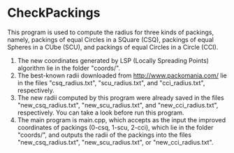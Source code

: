 # CheckPackings
This program is used to compute the radius for three kinds of packings, namely, packings of equal Circles in a SQuare (CSQ), packings of equal Spheres in a CUbe (SCU), and packings of equal Circles in a Circle (CCI).
1.	The new coordinates generated by LSP (Locally Spreading Points) algorithm lie in the folder "coords/".
2.	The best-known radii downloaded from http://www.packomania.com/ lie in the files "csq_radius.txt", "scu_radius.txt", and "cci_radius.txt", respectively.
3.	The new radii computed by this program were already saved in the files "new_csq_radius.txt", "new_scu_radius.txt", and "new_cci_radius.txt", respectively. You can take a look before run this program.
4.	The main program is main.cpp, which accepts as the input the improved coordinates of packings (0-csq, 1-scu, 2-cci), which lie in the folder "coords/", and outputs the radii of the packings into the files "new_csq_radius.txt", "new_scu_radius.txt", or "new_cci_radius.txt".
